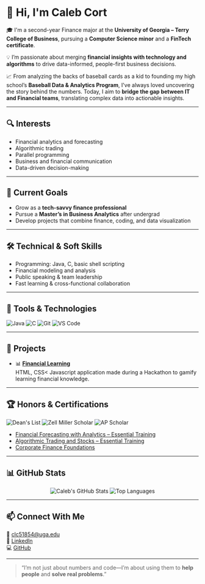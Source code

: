 # 👋 Hi, I'm Caleb Cort

🎓 I'm a second-year Finance major at the **University of Georgia – Terry College of Business**, pursuing a **Computer Science minor** and a **FinTech certificate**.

💡 I’m passionate about merging **financial insights with technology and algorithms** to drive data-informed, people-first business decisions.

📈 From analyzing the backs of baseball cards as a kid to founding my high school’s **Baseball Data & Analytics Program**, I've always loved uncovering the story behind the numbers. Today, I aim to **bridge the gap between IT and Financial teams**, translating complex data into actionable insights.

---

## 🔍 Interests
- Financial analytics and forecasting  
- Algorithmic trading  
- Parallel programming  
- Business and financial communication  
- Data-driven decision-making  

---

## 📌 Current Goals
- Grow as a **tech-savvy finance professional**
- Pursue a **Master’s in Business Analytics** after undergrad
- Develop projects that combine finance, coding, and data visualization

---

## 🛠️ Technical & Soft Skills
- Programming: Java, C, basic shell scripting  
- Financial modeling and analysis  
- Public speaking & team leadership  
- Fast learning & cross-functional collaboration  

---

## 🧰 Tools & Technologies
![Java](https://img.shields.io/badge/Java-%23ED8B00.svg?style=for-the-badge&logo=java&logoColor=white)
![C](https://img.shields.io/badge/C-%2300599C.svg?style=for-the-badge&logo=c&logoColor=white)
![Git](https://img.shields.io/badge/Git-F05032?style=for-the-badge&logo=git&logoColor=white)
![VS Code](https://img.shields.io/badge/VS%20Code-007ACC.svg?style=for-the-badge&logo=visual-studio-code&logoColor=white)

---

## 📂 Projects
<!-- Project entries will go here -->
- 📊 **[Financial Learning](https://github.com/CC1358952/UGAHacksX)**  
  HTML, CSS< Javascript application made during a Hackathon to gamify learning financial knowledge.

---

## 🏆 Honors & Certifications
![Dean's List](https://img.shields.io/badge/Dean's%20List-Honor-brightgreen?style=flat-square)
![Zell Miller Scholar](https://img.shields.io/badge/Zell%20Miller%20Scholar-Scholarship-blue?style=flat-square)
![AP Scholar](https://img.shields.io/badge/AP%20Scholar%20with%20Distinction-Award-yellow?style=flat-square)

- [Financial Forecasting with Analytics – Essential Training](https://www.linkedin.com/learning/)
- [Algorithmic Trading and Stocks – Essential Training](https://www.linkedin.com/learning/)
- [Corporate Finance Foundations](https://www.linkedin.com/learning/)

---

## 📊 GitHub Stats

<div align="center">
  <img src="https://github-readme-stats.vercel.app/api?username=CC1358952&show_icons=true&theme=default&hide_border=true" alt="Caleb's GitHub Stats" />
  <img src="https://github-readme-stats.vercel.app/api/top-langs/?username=CC1358952&layout=compact&hide_border=true" alt="Top Languages" />
</div>

---

## 📫 Connect With Me  
📧 [clc51854@uga.edu](mailto:clc51854@uga.edu)  
🔗 [LinkedIn](https://www.linkedin.com/in/caleb-cort)  
💻 [GitHub](https://github.com/CC1358952)

---

> “I’m not just about numbers and code—I’m about using them to **help people** and **solve real problems**.”
